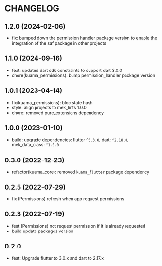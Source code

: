 # CHANGELOG

## 1.2.0 (2024-02-06)
- fix: bumped down the permission handler package version to enable the integration of the saf 
  package in other projects

## 1.1.0 (2024-09-16)
- feat: updated dart sdk constraints to support dart 3.0.0
- chore(kuama_permissions): bump permission_handler package version

## 1.0.1 (2023-04-14)
- fix(kuama_permissions): bloc state hash
- style: align projects to mek_lints 1.0.0
- chore: removed pure_extensions dependency

## 1.0.0 (2023-01-10)
- build: upgrade dependencies: flutter `^3.3.0`, dart: `^2.18.0`, mek_data_class: `^1.0.0`

## 0.3.0 (2022-12-23)
- refactor(kuama_core): removed `kuama_flutter` package dependency

## 0.2.5 (2022-07-29)
- fix (Permissions) refresh when app request permissions

## 0.2.3 (2022-07-19)
- feat (Permissions) not request permission if it is already requested
- build update packages version

## 0.2.0

- feat: Upgrade flutter to 3.0.x and dart to 2.17.x